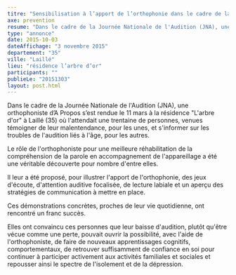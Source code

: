 ```yaml
---
titre: "Sensibilisation à l’apport de l’orthophonie dans le cadre de la presbyacousie"
axe: prevention
resume: "Dans le cadre de la Journée Nationale de l'Audition (JNA), une orthophoniste d’A Propos s’est rendue le 11 mars à la résidence \"L'arbre d'or\" à Laillé (35) où l'attendait une trentaine de personnes, venues témoigner de leur ..."
type: "annonce"
date: 2015-10-03
dateAffichage: "3 novembre 2015"
departement: "35"
ville: "Laillé"
lieu: "résidence l’arbre d’or"
participants: ""
publieLe: "20151303"
layout: post.html
---
```

Dans le cadre de la Journée Nationale de l'Audition (JNA), une orthophoniste d’A Propos s’est rendue le 11 mars à la résidence "L'arbre d'or" à Laillé (35) où l'attendait une trentaine de personnes, venues témoigner de leur malentendance, pour les unes, et s'informer sur les troubles de l'audition liés à l'âge, pour les autres.

Le rôle de l'orthophoniste pour une meilleure réhabilitation de la compréhension de la parole en accompagnement de l'appareillage a été une véritable découverte pour nombre d'entre elles.

Il leur a été proposé, pour illustrer l'apport de l'orthophonie, des jeux d'écoute, d'attention auditive focalisée, de lecture labiale et un aperçu des stratégies de communication à mettre en place.

Ces démonstrations concrètes, proches  de leur vie quotidienne, ont rencontré un franc succès.

Elles ont convaincu ces personnes que leur baisse d'audition, plutôt qu'être vécue comme une perte, pouvait ouvrir la possibilité, avec l'aide de l'orthophoniste, de faire de nouveaux apprentissages cognitifs, comportementaux, de retrouver suffisamment de confiance en soi pour continuer à participer activement aux activités familiales et sociales et repousser ainsi le spectre de l'isolement et de la dépression.